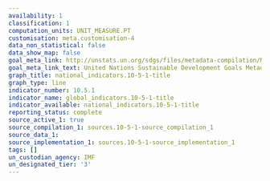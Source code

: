 ```yaml
---
availability: 1
classification: 1
computation_units: UNIT_MEASURE.PT
customisation: meta.customisation-4
data_non_statistical: false
data_show_map: false
goal_meta_link: http://unstats.un.org/sdgs/files/metadata-compilation/Metadata-Goal-10.pdf
goal_meta_link_text: United Nations Sustainable Development Goals Metadata (pdf 564kB)
graph_title: national_indicators.10-5-1-title
graph_type: line
indicator_number: 10.5.1
indicator_name: global_indicators.10-5-1-title
indicator_available: national_indicators.10-5-1-title
reporting_status: complete
source_active_1: true
source_compilation_1: sources.10-5-1-source_compilation_1
source_data_1:
source_implementation_1: sources.10-5-1-source_implementation_1
tags: []
un_custodian_agency: IMF
un_designated_tier: '3'
---
```

